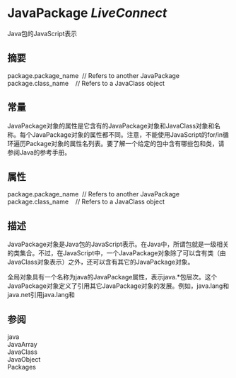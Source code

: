 # JavaPackage _LiveConnect_

Java包的JavaScript表示

## 摘要

package.package\_name  // Refers to another JavaPackage  
package.class\_name    // Refers to a JavaClass object

## 常量

JavaPackage对象的属性是它含有的JavaPackage对象和JavaClass对象和名称。每个JavaPackage对象的属性都不同。注意，不能使用JavaScript的for/in循环遍历Package对象的属性名列表。要了解一个给定的包中含有哪些包和类，请参阅Java的参考手册。

## 属性

package.package\_name  // Refers to another JavaPackage  
package.class\_name    // Refers to a JavaClass object

## 描述

JavaPackage对象是Java包的JavaScript表示。在Java中，所谓包就是一级相关的类集合。不过，在JavaScript中，一个JavaPackage对象除了可以含有类（由JavaClass对象表示）之外，还可以含有其它的JavaPackage对象。  
  
  
全局对象具有一个名称为java的JavaPackage属性，表示java.\*包层次。这个JavaPackage对象定义了引用其它JavaPackage对象的发展。例如，java.lang和java.net引用java.lang和

## 参阅

java  
JavaArray  
JavaClass  
JavaObject  
Packages

